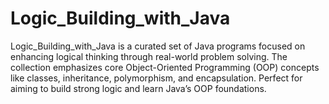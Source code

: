 # Logic_Building_with_Java
Logic_Building_with_Java is a curated set of Java programs focused on enhancing logical thinking through real-world problem solving. The collection emphasizes core Object-Oriented Programming (OOP) concepts like classes, inheritance, polymorphism, and encapsulation. Perfect for aiming to build strong logic and learn Java’s OOP foundations.
